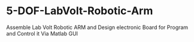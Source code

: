 # 5-DOF-LabVolt-Robotic-Arm
Assemble Lab Volt Robotic ARM and Design electronic Board for Program and Control it Via Matlab GUI
